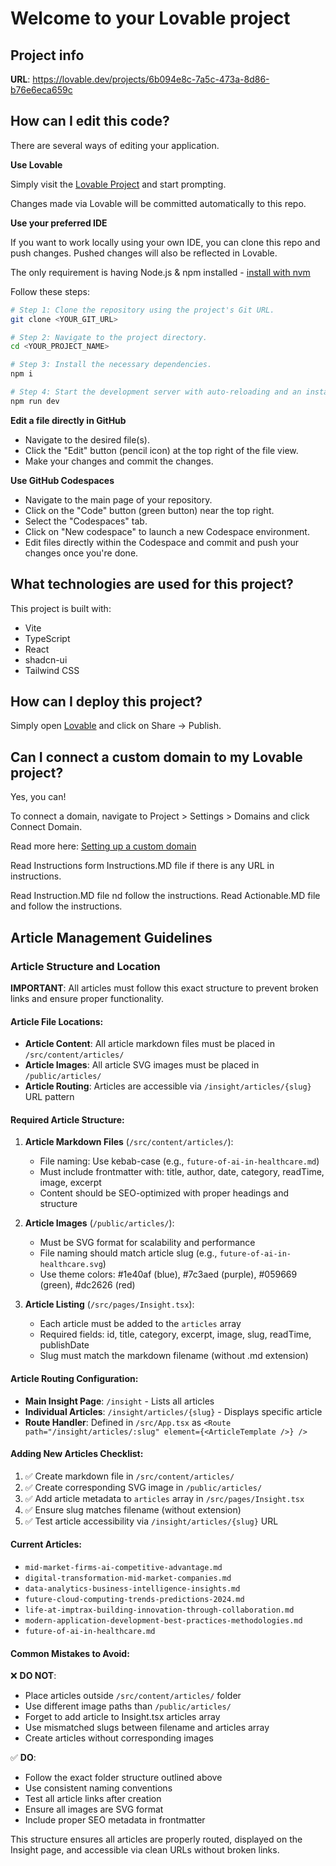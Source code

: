 # Welcome to your Lovable project

## Project info

**URL**: https://lovable.dev/projects/6b094e8c-7a5c-473a-8d86-b76e6eca659c

## How can I edit this code?

There are several ways of editing your application.

**Use Lovable**

Simply visit the [Lovable Project](https://lovable.dev/projects/6b094e8c-7a5c-473a-8d86-b76e6eca659c) and start prompting.

Changes made via Lovable will be committed automatically to this repo.

**Use your preferred IDE**

If you want to work locally using your own IDE, you can clone this repo and push changes. Pushed changes will also be reflected in Lovable.

The only requirement is having Node.js & npm installed - [install with nvm](https://github.com/nvm-sh/nvm#installing-and-updating)

Follow these steps:

```sh
# Step 1: Clone the repository using the project's Git URL.
git clone <YOUR_GIT_URL>

# Step 2: Navigate to the project directory.
cd <YOUR_PROJECT_NAME>

# Step 3: Install the necessary dependencies.
npm i

# Step 4: Start the development server with auto-reloading and an instant preview.
npm run dev
```

**Edit a file directly in GitHub**

- Navigate to the desired file(s).
- Click the "Edit" button (pencil icon) at the top right of the file view.
- Make your changes and commit the changes.

**Use GitHub Codespaces**

- Navigate to the main page of your repository.
- Click on the "Code" button (green button) near the top right.
- Select the "Codespaces" tab.
- Click on "New codespace" to launch a new Codespace environment.
- Edit files directly within the Codespace and commit and push your changes once you're done.

## What technologies are used for this project?

This project is built with:

- Vite
- TypeScript
- React
- shadcn-ui
- Tailwind CSS

## How can I deploy this project?

Simply open [Lovable](https://lovable.dev/projects/6b094e8c-7a5c-473a-8d86-b76e6eca659c) and click on Share -> Publish.

## Can I connect a custom domain to my Lovable project?

Yes, you can!

To connect a domain, navigate to Project > Settings > Domains and click Connect Domain.

Read more here: [Setting up a custom domain](https://docs.lovable.dev/tips-tricks/custom-domain#step-by-step-guide)

Read Instructions form Instructions.MD file if there is any URL in instructions. 

Read Instruction.MD file nd follow the instructions. 
Read Actionable.MD file and follow the instructions.

## Article Management Guidelines

### Article Structure and Location

**IMPORTANT**: All articles must follow this exact structure to prevent broken links and ensure proper functionality.

#### Article File Locations:
- **Article Content**: All article markdown files must be placed in `/src/content/articles/`
- **Article Images**: All article SVG images must be placed in `/public/articles/`
- **Article Routing**: Articles are accessible via `/insight/articles/{slug}` URL pattern

#### Required Article Structure:

1. **Article Markdown Files** (`/src/content/articles/`):
   - File naming: Use kebab-case (e.g., `future-of-ai-in-healthcare.md`)
   - Must include frontmatter with: title, author, date, category, readTime, image, excerpt
   - Content should be SEO-optimized with proper headings and structure

2. **Article Images** (`/public/articles/`):
   - Must be SVG format for scalability and performance
   - File naming should match article slug (e.g., `future-of-ai-in-healthcare.svg`)
   - Use theme colors: #1e40af (blue), #7c3aed (purple), #059669 (green), #dc2626 (red)

3. **Article Listing** (`/src/pages/Insight.tsx`):
   - Each article must be added to the `articles` array
   - Required fields: id, title, category, excerpt, image, slug, readTime, publishDate
   - Slug must match the markdown filename (without .md extension)

#### Article Routing Configuration:

- **Main Insight Page**: `/insight` - Lists all articles
- **Individual Articles**: `/insight/articles/{slug}` - Displays specific article
- **Route Handler**: Defined in `/src/App.tsx` as `<Route path="/insight/articles/:slug" element={<ArticleTemplate />} />`

#### Adding New Articles Checklist:

1. ✅ Create markdown file in `/src/content/articles/`
2. ✅ Create corresponding SVG image in `/public/articles/`
3. ✅ Add article metadata to `articles` array in `/src/pages/Insight.tsx`
4. ✅ Ensure slug matches filename (without extension)
5. ✅ Test article accessibility via `/insight/articles/{slug}` URL

#### Current Articles:
- `mid-market-firms-ai-competitive-advantage.md`
- `digital-transformation-mid-market-companies.md`
- `data-analytics-business-intelligence-insights.md`
- `future-cloud-computing-trends-predictions-2024.md`
- `life-at-imptrax-building-innovation-through-collaboration.md`
- `modern-application-development-best-practices-methodologies.md`
- `future-of-ai-in-healthcare.md`

#### Common Mistakes to Avoid:

❌ **DO NOT**:
- Place articles outside `/src/content/articles/` folder
- Use different image paths than `/public/articles/`
- Forget to add article to Insight.tsx articles array
- Use mismatched slugs between filename and articles array
- Create articles without corresponding images

✅ **DO**:
- Follow the exact folder structure outlined above
- Use consistent naming conventions
- Test all article links after creation
- Ensure all images are SVG format
- Include proper SEO metadata in frontmatter

This structure ensures all articles are properly routed, displayed on the Insight page, and accessible via clean URLs without broken links.
